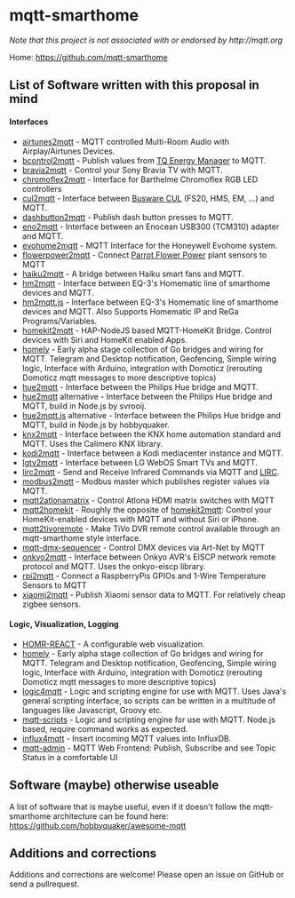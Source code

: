 # mqtt-smarthome

_Note that this project is not associated with or endorsed by http://mqtt.org_

Home: https://github.com/mqtt-smarthome

## List of Software written with this proposal in mind
   
#### Interfaces  

* [airtunes2mqtt](https://github.com/hobbyquaker/airtunes2mqtt) - MQTT controlled Multi-Room Audio with Airplay/Airtunes Devices.
* [bcontrol2mqtt](https://github.com/hobbyquaker/bcontrol2mqtt) - Publish values from [TQ Energy Manager](http://www.tq-group.com/produkte/produktdetail/prod/energy-manager/extb/Main/) to MQTT.
* [bravia2mqtt](https://github.com/forty2/bravia2mqtt) - Control your Sony Bravia TV with MQTT.
* [chromoflex2mqtt](https://github.com/owagner/chromoflex2mqtt) - Interface for Barthelme Chromoflex RGB LED controllers
* [cul2mqtt](https://github.com/hobbyquaker/cul2mqtt) - Interface between [Busware CUL](http://shop.busware.de/product_info.php/cPath/1/products_id/29) (FS20, HMS, EM, ...) and MQTT.
* [dashbutton2mqtt](https://github.com/hobbyquaker/dashbutton2mqtt) - Publish dash button presses to MQTT.
* [eno2mqtt](https://github.com/owagner/eno2mqtt) - Interface between an Enocean USB300 (TCM310) adapter and MQTT.
* [evohome2mqtt](https://github.com/svrooij/evohome2mqtt) - MQTT Interface for the Honeywell Evohome system.
* [flowerpower2mqtt](https://github.com/hobbyquaker/flowerpower2mqtt) - Connect  [Parrot Flower Power](http://www.parrot.com/usa/products/flower-power/) plant sensors to MQTT
* [haiku2mqtt](https://github.com/forty2/haiku2mqtt) - A bridge between Haiku smart fans and MQTT.
* [hm2mqtt](https://github.com/owagner/hm2mqtt) - Interface between EQ-3's Homematic line of smarthome devices and MQTT.
* [hm2mqtt.js](https://github.com/hobbyquaker/hm2mqtt.js) - Interface between EQ-3's Homematic line of smarthome devices and MQTT. Also Supports Homematic IP and ReGa Programs/Variables.
* [homekit2mqtt](https://github.com/hobbyquaker/homekit2mqtt) - HAP-NodeJS based MQTT-HomeKit Bridge. Control devices with Siri and HomeKit enabled Apps.
* [homely](https://github.com/baol/homely) - Early alpha stage collection of Go bridges and wiring for MQTT. Telegram and Desktop notification, Geofencing, Simple wiring logic, Interface with Arduino, integration with Domoticz (rerouting Domoticz mqtt messages to more descriptive topics)
* [hue2mqtt](https://github.com/owagner/hue2mqtt) - Interface between the Philips Hue bridge and MQTT.
* [hue2mqtt](https://github.com/svrooij/hue2mqtt) alternative - Interface between the Philips Hue bridge and MQTT, build in Node.js by svrooij.
* [hue2mqtt.js](https://github.com/hobbyquaker/hue2mqtt.js) alternative - Interface between the Philips Hue bridge and MQTT, build in Node.js by hobbyquaker.
* [knx2mqtt](https://github.com/owagner/knx2mqtt) - Interface between the KNX home automation standard and MQTT. Uses the Calimero KNX library.
* [kodi2mqtt](https://github.com/owagner/kodi2mqtt) - Interface between a Kodi mediacenter instance and MQTT.
* [lgtv2mqtt](https://github.com/hobbyquaker/lgtv2mqtt) - Interface between LG WebOS Smart TVs and MQTT.
* [lirc2mqtt](https://github.com/hobbyquaker/lirc2mqtt) - Send and Receive Infrared Commands via MQTT and [LIRC](http://www.lirc.org).
* [modbus2mqtt](https://github.com/owagner/modbus2mqtt) - Modbus master which publishes register values via MQTT.
* [mqtt2atlonamatrix](https://github.com/forty2/mqtt2atlonamatrix) - Control Atlona HDMI matrix switches with MQTT
* [mqtt2homekit](https://github.com/forty2/mqtt2homekit) - Roughly the opposite of [homekit2mqtt](https://github.com/hobbyquaker/homekit2mqtt): Control your HomeKit-enabled devices with MQTT and without Siri or iPhone.
* [mqtt2tivoremote](https://github.com/forty2/mqtt2tivoremote) - Make TiVo DVR remote control available through an mqtt-smarthome style interface.
* [mqtt-dmx-sequencer](https://github.com/hobbyquaker/mqtt-dmx-sequencer) - Control DMX devices via Art-Net by MQTT   
* [onkyo2mqtt](https://github.com/owagner/onkyo2mqtt) - Interface between Onkyo AVR's EISCP network remote protocol and MQTT. Uses the onkyo-eiscp library.
* [rpi2mqtt](https://github.com/hobbyquaker/rpi2mqtt) - Connect a RaspberryPis GPIOs and 1-Wire Temperature Sensors to MQTT
* [xiaomi2mqtt](https://github.com/svrooij/node-xiaomi2mqtt) - Publish Xiaomi sensor data to MQTT. For relatively cheap zigbee sensors.


#### Logic, Visualization, Logging                      

* [HOMR-REACT](https://github.com/klauserber/homr-react) - A configurable web visualization.
* [homely](https://github.com/baol/homely) - Early alpha stage collection of Go bridges and wiring for MQTT. Telegram and Desktop notification, Geofencing, Simple wiring logic, Interface with Arduino, integration with Domoticz (rerouting Domoticz mqtt messages to more descriptive topics)
* [logic4mqtt](https://github.com/owagner/logic4mqtt) - Logic and scripting engine for use with MQTT. Uses Java's general scripting interface, so scripts can be written in a multitude of languages like Javascript, Groovy etc.
* [mqtt-scripts](https://github.com/hobbyquaker/mqtt-scripts) - Logic and scripting engine for use with MQTT. Node.js based, require command works as expected.
* [influx4mqtt](https://github.com/hobbyquaker/influx4mqtt) - Insert incoming MQTT values into InfluxDB.
* [mqtt-admin](https://github.com/hobbyquaker/mqtt-admin) - MQTT Web Frontend: Publish, Subscribe and see Topic Status in a comfortable UI


## Software (maybe) otherwise useable

A list of software that is maybe useful, even if it doesn't follow the mqtt-smarthome architecture can be found here: https://github.com/hobbyquaker/awesome-mqtt



## Additions and corrections

Additions and corrections are welcome! Please open an issue on GitHub or send a 
pullrequest.
